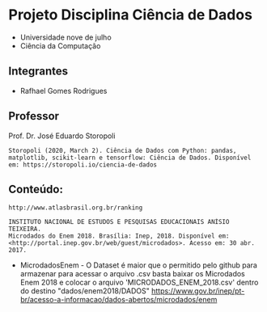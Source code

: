 # Projeto Disciplina Ciência de Dados

* Universidade nove de julho
* Ciência da Computação



## Integrantes
 

* Rafhael Gomes Rodrigues 


## Professor

Prof. Dr. José Eduardo Storopoli

```
Storopoli (2020, March 2). Ciência de Dados com Python: pandas, matplotlib, scikit-learn e tensorflow: Ciência de Dados. Disponível em: https://storopoli.io/ciencia-de-dados
```

## Conteúdo:

```
http://www.atlasbrasil.org.br/ranking
````
```
INSTITUTO NACIONAL DE ESTUDOS E PESQUISAS EDUCACIONAIS ANÍSIO TEIXEIRA. 
Microdados do Enem 2018. Brasília: Inep, 2018. Disponível em: 
<http://portal.inep.gov.br/web/guest/microdados>. Acesso em: 30 abr. 2017.
```
* MicrodadosEnem - 
O Dataset é maior que o permitido pelo github para armazenar para acessar o arquivo .csv basta baixar os Microdados Enem 2018 e colocar o arquivo 'MICRODADOS_ENEM_2018.csv' dentro do destino "dados/enem2018/DADOS"
https://www.gov.br/inep/pt-br/acesso-a-informacao/dados-abertos/microdados/enem


